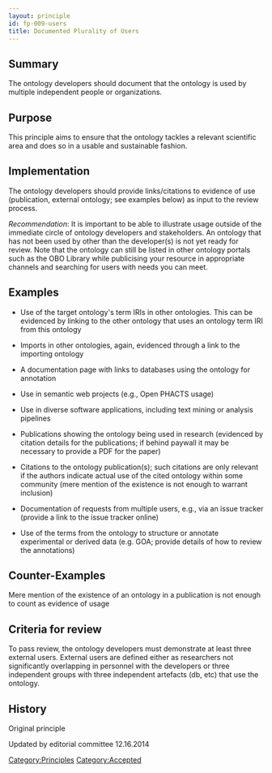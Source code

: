 ```yaml
---
layout: principle
id: fp-009-users
title: Documented Plurality of Users
---
```


Summary
-------

The ontology developers should document that the ontology is used by
multiple independent people or organizations.

Purpose
-------

This principle aims to ensure that the ontology tackles a relevant
scientific area and does so in a usable and sustainable fashion.

Implementation
--------------

The ontology developers should provide links/citations to evidence of
use (publication, external ontology; see examples below) as input to the
review process.

*Recommendation*: It is important to be able to illustrate usage outside
of the immediate circle of ontology developers and stakeholders. An
ontology that has not been used by other than the developer(s) is not
yet ready for review. Note that the ontology can still be listed in
other ontology portals such as the OBO Library while publicising your
resource in appropriate channels and searching for users with needs you
can meet.

Examples
--------

-   Use of the target ontology's term IRIs in other ontologies. This can
    be evidenced by linking to the other ontology that uses an ontology
    term IRI from this ontology

-   Imports in other ontologies, again, evidenced through a link to the
    importing ontology

-   A documentation page with links to databases using the ontology for
    annotation

-   Use in semantic web projects (e.g., Open PHACTS usage)

-   Use in diverse software applications, including text mining or
    analysis pipelines

-   Publications showing the ontology being used in research (evidenced
    by citation details for the publications; if behind paywall it may
    be necessary to provide a PDF for the paper)

-   Citations to the ontology publication(s); such citations are only
    relevant if the authors indicate actual use of the cited ontology
    within some community (mere mention of the existence is not enough
    to warrant inclusion)

-   Documentation of requests from multiple users, e.g., via an issue
    tracker (provide a link to the issue tracker online)

-   Use of the terms from the ontology to structure or annotate
    experimental or derived data (e.g. GOA; provide details of how to
    review the annotations)

Counter-Examples
----------------

Mere mention of the existence of an ontology in a publication is not
enough to count as evidence of usage

Criteria for review
-------------------

To pass review, the ontology developers must demonstrate at least three
external users. External users are defined either as researchers not
significantly overlapping in personnel with the developers or three
independent groups with three independent artefacts (db, etc) that use
the ontology.

History
-------

Original principle

Updated by editorial committee 12.16.2014

<Category:Principles> <Category:Accepted>
